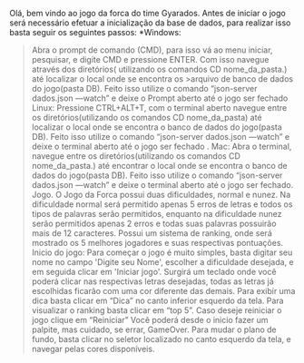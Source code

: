 Olá, bem vindo ao jogo da forca do time Gyarados.
Antes de iniciar o jogo será necessário efetuar a inicialização da base de dados, para realizar isso basta seguir os seguintes passos:
*Windows:
>Abra o prompt de comando (CMD), para isso vá ao menu iniciar, pesquisar, e digite CMD e pressione ENTER.
>Com isso navegue através dos diretórios( utilizando os comandos CD nome_da_pasta.) até localizar o local onde se encontra os >arquivo de banco de dados do jogo(pasta DB).
>Feito isso utilize o comando “json-server dados.json —watch” e deixe o Prompt aberto até o jogo ser fechado 
Linux:
Pressione CTRL+ALT+T, com o terminal aberto navegue entre os diretórios(utilizando os comandos CD nome_da_pasta) até localizar o local onde se encontra o banco de dados do jogo(pasta DB).
Feito isso utilize o comando “json-server dados.json —watch” e deixe o terminal aberto até o jogo ser fechado .
Mac:
Abra o terminal, navegue entre os diretórios(utilizando os comandos CD nome_da_pasta.) até encontrar o local onde se encontra o banco de dados do jogo(pasta DB).
Feito isso utilize o comando “json-server dados.json —watch” e deixe o terminal aberto até o jogo ser fechado.
Jogo.
O Jogo da Forca possui duas dificuldades, normal e nunez. Na dificuldade normal será permitido apenas 5 erros de letras e todos os tipos de palavras serão permitidos, enquanto na dificuldade nunez serão permitidos apenas 2 erros e todas suas palavras possuirão mais de 12 caracteres. 
Possui um sistema de ranking, onde será mostrado os 5 melhores jogadores e suas respectivas pontuações.
Inicio do jogo: 
Para começar o jogo é muito simples, basta digitar seu nome no campo 'Digite seu Nome', escolher a dificuldade desejada, e em seguida clicar em 'Iniciar jogo'. Surgirá um teclado onde você poderá clicar nas respectivas letras desejadas, todas as letras já escolhidas ficarão com uma cor diferente das demais.
Para exibir uma dica basta clicar em “Dica” no canto inferior esquerdo da tela.
Para visualizar o ranking basta clicar em “top 5”.
Caso deseje reiniciar o jogo clique em “Reiniciar”
Você poderá desde o inicio fazer um palpite, mas cuidado, se errar, GameOver. 
Para mudar o plano de fundo, basta clicar no seletor localizado no canto esquerdo da tela, e navegar pelas cores disponíveis. 
